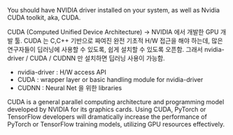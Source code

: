 You should have NVIDIA driver installed on your system, as well as Nvidia CUDA toolkit, aka, CUDA.

CUDA (Computed Unified Device Architecture)
-> NVIDIA 에서 개발한 GPU 개발 툴. CUDA 는 C,C++ 기반으로 짜여진 완전 기초적 H/W 접근을 해야 하는데, 많은 연구자들이
딥러닝에 사용할 수 있도록, 쉽게 설치할 수 있도록 오픈함. 
그래서 nvidia-driver / CUDA / CUDNN 만 설치하면 딥러닝 사용이 가능함.

- nvidia-driver : H/W access API
- CUDA : wrapper layer or basic handling module for nvidia-driver
- CUDNN : Neural Net 을 위한 libraries



CUDA is a general parallel computing architecture and programming model developed by NVIDIA for its graphics cards.
Using CUDA, PyTorch or TensorFlow developers will dramatically increase the performance of PyTorch or TensorFlow training models, utilizing GPU resources effectively.
